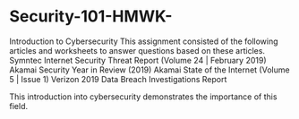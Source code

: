 # Security-101-HMWK-
Introduction to Cybersecurity 
This assignment consisted of the following articles and worksheets to answer questions based on these articles.
Symntec Internet Security Threat Report (Volume 24 | February 2019)
Akamai Security Year in Review (2019)
Akamai State of the Internet  (Volume 5 | Issue 1)
Verizon 2019 Data Breach Investigations Report

This introduction into cybersecurity demonstrates the importance of this field.
